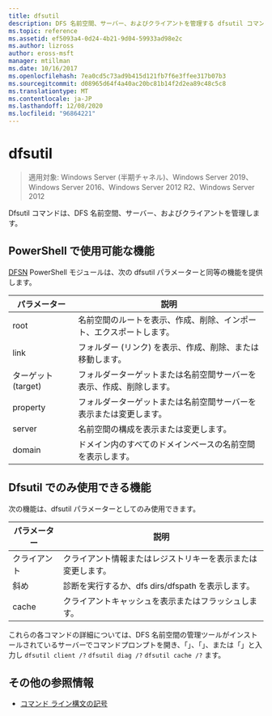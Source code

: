 ```yaml
---
title: dfsutil
description: DFS 名前空間、サーバー、およびクライアントを管理する dfsutil コマンドのリファレンス記事です。
ms.topic: reference
ms.assetid: ef5093a4-0d24-4b21-9d04-59933ad98e2c
ms.author: lizross
author: eross-msft
manager: mtillman
ms.date: 10/16/2017
ms.openlocfilehash: 7ea0cd5c73ad9b415d121fb7f6e3ffee317b07b3
ms.sourcegitcommit: d08965d64f4a40ac20bc81b14f2d2ea89c48c5c8
ms.translationtype: MT
ms.contentlocale: ja-JP
ms.lasthandoff: 12/08/2020
ms.locfileid: "96864221"
---
```

# <a name="dfsutil"></a>dfsutil

> 適用対象: Windows Server (半期チャネル)、Windows Server 2019、Windows Server 2016、Windows Server 2012 R2、Windows Server 2012

Dfsutil コマンドは、DFS 名前空間、サーバー、およびクライアントを管理します。

## <a name="functionality-available-in-powershell"></a>PowerShell で使用可能な機能

[DFSN](/powershell/module/dfsn/) PowerShell モジュールは、次の dfsutil パラメーターと同等の機能を提供します。

| パラメーター | 説明 |
| --------- | ----------- |
| root | 名前空間のルートを表示、作成、削除、インポート、エクスポートします。 |
| link | フォルダー (リンク) を表示、作成、削除、または移動します。 |
| ターゲット (target) | フォルダーターゲットまたは名前空間サーバーを表示、作成、削除します。 |
| property | フォルダーターゲットまたは名前空間サーバーを表示または変更します。 |
| server | 名前空間の構成を表示または変更します。 |
| domain | ドメイン内のすべてのドメインベースの名前空間を表示します。 |

## <a name="functionality-available-only-in-dfsutil"></a>Dfsutil でのみ使用できる機能

次の機能は、dfsutil パラメーターとしてのみ使用できます。

| パラメーター | 説明 |
| --------- | ----------- |
| クライアント | クライアント情報またはレジストリキーを表示または変更します。 |
| 斜め | 診断を実行するか、dfs dirs/dfspath を表示します。 |
| cache | クライアントキャッシュを表示またはフラッシュします。 |

これらの各コマンドの詳細については、DFS 名前空間の管理ツールがインストールされているサーバーでコマンドプロンプトを開き、「」、「」、または「」と入力し `dfsutil client /?` `dfsutil diag /?` `dfsutil cache /?` ます。

## <a name="additional-references"></a>その他の参照情報

- [コマンド ライン構文の記号](command-line-syntax-key.md)
